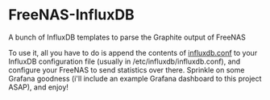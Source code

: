 # FreeNAS-InfluxDB
A bunch of InfluxDB templates to parse the Graphite output of FreeNAS


To use it, all you have to do is append the contents of [influxdb.conf](./influxdb.conf) to your InfluxDB configuration file (usually in /etc/influxdb/influxdb.conf), and configure your FreeNAS to send statistics over there. Sprinkle on some Grafana goodness (i'll include an example Grafana dashboard to this project ASAP), and enjoy!
